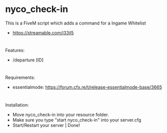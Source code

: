 # nyco_check-in
This is a FiveM script which adds a command for a Ingame Whitelist

- https://streamable.com/i33jl5

#

Features:

- /departure [ID] 

#

Requirements:

- essentialmode: https://forum.cfx.re/t/release-essentialmode-base/3665

#

Installation:

- Move nyco_check-in into your resource folder.
- Make sure you type "start nyco_check-in" into your server.cfg
- Start/Restart your server | Done!
